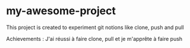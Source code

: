 # my-awesome-project

This project is created to experiment git notions like clone, push and pull

Achievements :
J'ai réussi à faire clone, pull et je m'apprête à faire push